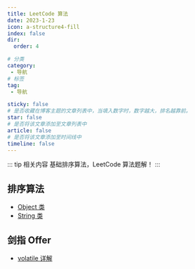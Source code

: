 ```yaml
---
title: LeetCode 算法
date: 2023-1-23
icon: a-structure4-fill
index: false
dir:
  order: 4

# 分类
category:
 - 导航
# 标签
tag:
 - 导航

sticky: false
# 是否收藏在博客主题的文章列表中，当填入数字时，数字越大，排名越靠前。
star: false
# 是否将该文章添加至文章列表中
article: false
# 是否将该文章添加至时间线中
timeline: false
---
```


::: tip 相关内容
基础排序算法，LeetCode 算法题解！
:::

## 排序算法
- [Object 类](javase/Object类.html)
- [String 类](javase/String类.html)

## 剑指 Offer
- [volatile 详解](concurrency/volatile详解.html)